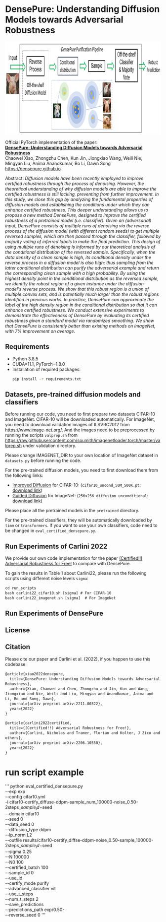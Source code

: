 # DensePure: Understanding Diffusion Models towards Adversarial Robustness

<p align="center">
  <img width="1200" height="300" src="./pictures/densepure_flowchart.png">
</p>

Official PyTorch implementation of the paper:<br>
**[DensePure: Understanding Diffusion Models towards Adversarial Robustness](https://arxiv.org/abs/2211.00322)**
<br>
Chaowei Xiao, Zhongzhu Chen, Kun Jin, Jiongxiao Wang, Weili Nie, Mingyan Liu, Anima Anandkumar, Bo Li, Dawn Song<br>
https://densepure.github.io <br>

Abstract: *Diffusion models have been recently employed to improve certified robustness through the process of denoising. However, the theoretical understanding of why diffusion models are able to improve the certified robustness is still lacking, preventing from further improvement. In this study, we close this gap by analyzing the fundamental properties of diffusion models and establishing the conditions under which they can enhance certified robustness. This deeper understanding allows us to propose a new method DensePure, designed to improve the certified robustness of a pretrained model (i.e. classifier). Given an (adversarial) input, DensePure consists of multiple runs of denoising via the reverse process of the diffusion model (with different random seeds) to get multiple reversed samples, which are then passed through the classifier, followed by majority voting of inferred labels to make the final prediction. This design of using multiple runs of denoising is informed by our theoretical analysis of the conditional distribution of the reversed sample. Specifically, when the data density of a clean sample is high, its conditional density under the reverse process in a diffusion model is also high; thus sampling from the latter conditional distribution can purify the adversarial example and return the corresponding clean sample with a high probability. By using the highest density point in the conditional distribution as the reversed sample, we identify the robust region of a given instance under the diffusion model's reverse process. We show that this robust region is a union of multiple convex sets, and is potentially much larger than the robust regions identified in previous works. In practice, DensePure can approximate the label of the high density region in the conditional distribution so that it can enhance certified robustness. We conduct extensive experiments to demonstrate the effectiveness of DensePure by evaluating its certified robustness given a standard model via randomized smoothing. We show that DensePure is consistently better than existing methods on ImageNet, with 7% improvement on average.* 

## Requirements

- Python 3.8.5
- CUDA=11.1, PyTorch=1.8.0
- Installation of required packages:
    ```bash
    pip install -r requirements.txt
    ```

## Datasets, pre-trained diffusion models and classifiers
Before running our code, you need to first prepare two datasets CIFAR-10 and ImageNet. CIFAR-10 will be downloaded automatically.
For ImageNet, you need to download validation images of ILSVRC2012 from https://www.image-net.org/. And the images need to be preprocessed by running the scripts `valprep.sh` from https://raw.githubusercontent.com/soumith/imagenetloader.torch/master/valprep.sh
under validation directory.  

Please change IMAGENET_DIR to your own location of ImageNet dataset in `datasets.py` before running the code.  

For the pre-trained diffusion models, you need to first download them from the following links:  
- [Improved Diffusion](https://github.com/openai/improved-diffusion) for
  CIFAR-10: (`cifar10_uncond_50M_500K.pt`: [download link](https://openaipublic.blob.core.windows.net/diffusion/march-2021/cifar10_uncond_50M_500K.pt))
- [Guided Diffusion](https://github.com/openai/guided-diffusion) for
  ImageNet: (`256x256 diffusion unconditional`: [download link](https://openaipublic.blob.core.windows.net/diffusion/jul-2021/256x256_diffusion_uncond.pt))

Please place all the pretrained models in the `pretrained` directory.  

For the pre-trained classifiers, they will be automatically downloaded by `timm` or `transformers`.  If you want to use your own
classifiers, code need to be changed in `eval_certified_densepure.py`.

## Run Experiments of Carlini 2022
We provide our own code implementation for the paper [(Certified!!) Adversarial Robustness for Free!](https://arxiv.org/abs/2206.10550) to compare with DensePure.  

To gain the results in Table 1 about Carlini22, please run the following scripts using different noise levels `sigma`: 
```
cd run_scripts
bash carlini22_cifar10.sh [sigma] # For CIFAR-10
bash carlini22_imagenet.sh [sigma]  # For ImageNet
```

## Run Experiments of DensePure



## License


## Citation
Please cite our paper and Carlini et al. (2022), if you happen to use this codebase:
```
@article{xiao2022densepure,
  title={DensePure: Understanding Diffusion Models towards Adversarial Robustness},
  author={Xiao, Chaowei and Chen, Zhongzhu and Jin, Kun and Wang, Jiongxiao and Nie, Weili and Liu, Mingyan and Anandkumar, Anima and Li, Bo and Song, Dawn},
  journal={arXiv preprint arXiv:2211.00322},
  year={2022}
}
```

```
@article{carlini2022certified,
  title={(Certified!!) Adversarial Robustness for Free!},
  author={Carlini, Nicholas and Tramer, Florian and Kolter, J Zico and others},
  journal={arXiv preprint arXiv:2206.10550},
  year={2022}
}
```


# run script example
'''
python eval_certified_densepure.py \
--exp exp \
--config cifar10.yml \
-i cifar10-certify_diffuse-ddpm-sample_num_100000-noise_0.50-2steps_$sample_id-$seed \
--domain cifar10 \
--seed 0 \
--data_seed 0 \
--diffusion_type ddpm \
--lp_norm L2 \
--outfile results/cifar10-certify_diffse-ddpm-noise_0.50-sample_100000-2steps_$sample_id-$seed \
--sigma 0.25 \
--N 100000 \
--N0 100 \
--certified_batch 100 \
--sample_id 0 \
--use_id \
--certify_mode purify \
--advanced_classifier vit \
--use_t_steps \
--num_t_steps 2 \
--save_predictions \
--predictions_path exp/0.50- \
--reverse_seed 0
'''